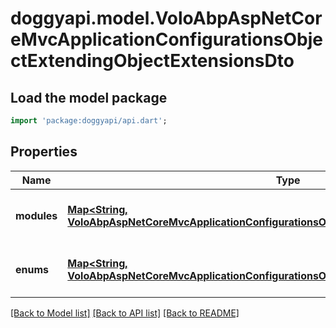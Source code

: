 # doggyapi.model.VoloAbpAspNetCoreMvcApplicationConfigurationsObjectExtendingObjectExtensionsDto

## Load the model package
```dart
import 'package:doggyapi/api.dart';
```

## Properties
Name | Type | Description | Notes
------------ | ------------- | ------------- | -------------
**modules** | [**Map<String, VoloAbpAspNetCoreMvcApplicationConfigurationsObjectExtendingModuleExtensionDto>**](VoloAbpAspNetCoreMvcApplicationConfigurationsObjectExtendingModuleExtensionDto.md) |  | [optional] [default to const {}]
**enums** | [**Map<String, VoloAbpAspNetCoreMvcApplicationConfigurationsObjectExtendingExtensionEnumDto>**](VoloAbpAspNetCoreMvcApplicationConfigurationsObjectExtendingExtensionEnumDto.md) |  | [optional] [default to const {}]

[[Back to Model list]](../README.md#documentation-for-models) [[Back to API list]](../README.md#documentation-for-api-endpoints) [[Back to README]](../README.md)


